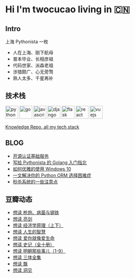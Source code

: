 # Hi I'm twocucao living in 🇨🇳

## Intro

上海 Pythonista 一枚

- 人在上海、刚下航母
- 普本毕业、长相彦祖
- 代码世家、派森老祖
- 涉猎颇广、心无旁骛
- 熟人太多、千星再补

## 技术栈

<p align="left">
<img src="https://devicons.github.io/devicon/devicon.git/icons/python/python-original.svg" alt="python" width="40" height="40"/>
<img src="https://devicons.github.io/devicon/devicon.git/icons/go/go-original.svg" alt="go" width="40" height="40"/>
<img src="https://devicons.github.io/devicon/devicon.git/icons/javascript/javascript-original.svg" alt="javascript" width="40" height="40"/>
<img src="https://devicons.github.io/devicon/devicon.git/icons/django/django-original.svg" alt="django" width="40" height="40"/>
<img src="https://www.vectorlogo.zone/logos/pocoo_flask/pocoo_flask-icon.svg" alt="flask" width="40" height="40"/>
<img src="https://devicons.github.io/devicon/devicon.git/icons/react/react-original-wordmark.svg" alt="react" width="40" height="40"/>
<img src="https://devicons.github.io/devicon/devicon.git/icons/vuejs/vuejs-original-wordmark.svg" alt="vuejs" width="40" height="40"/>
</p>

[Knowledge Repo, all my tech stack](https://github.com/twocucao/knowledge-repo)

## BLOG

<!-- BLOG-POST-LIST:START -->
- [开源认证基础服务](http://twocucao.xyz/2020/11/29/_ory/)
- [写给 Pythonista 的 Golang 入门指北](http://twocucao.xyz/2019/05/15/GoLang/)
- [如何优雅的使用 Windows 10](http://twocucao.xyz/2019/04/13/%E5%A6%82%E4%BD%95%E4%BC%98%E9%9B%85%E7%9A%84%E4%BD%BF%E7%94%A8Windows10/)
- [一文解决你的 Python ORM 选择困难症](http://twocucao.xyz/2019/04/12/Mapping/)
- [秒杀系统的一些注意点](http://twocucao.xyz/2019/02/10/%E7%A7%92%E6%9D%80%E7%B3%BB%E7%BB%9F%E7%9A%84%E4%B8%80%E4%BA%9B%E6%B3%A8%E6%84%8F%E7%82%B9/)
<!-- BLOG-POST-LIST:END -->

## 豆瓣动态

<!-- DOUBAN-ACTIVITIES:START -->
- [想读 枪炮、病菌与钢铁](https://www.douban.com/doubanapp/dispatch?uri=/status/3170833300/)
- [想读 亮剑](https://www.douban.com/doubanapp/dispatch?uri=/status/3170833186/)
- [想读 经济学原理（上下）](https://www.douban.com/doubanapp/dispatch?uri=/status/3170833054/)
- [想读 人生的智慧](https://www.douban.com/doubanapp/dispatch?uri=/status/3170832874/)
- [想读 爱你就像爱生命](https://www.douban.com/doubanapp/dispatch?uri=/status/3170832546/)
- [想读 史记（全十册）](https://www.douban.com/doubanapp/dispatch?uri=/status/3170832322/)
- [想读 明朝那些事儿（1-9）](https://www.douban.com/doubanapp/dispatch?uri=/status/3170832008/)
- [想读 三体全集](https://www.douban.com/doubanapp/dispatch?uri=/status/3170831878/)
- [想读 飘](https://www.douban.com/doubanapp/dispatch?uri=/status/3170831798/)
- [想读 洞见](https://www.douban.com/doubanapp/dispatch?uri=/status/3170831595/)
<!-- DOUBAN-ACTIVITIES:END -->
